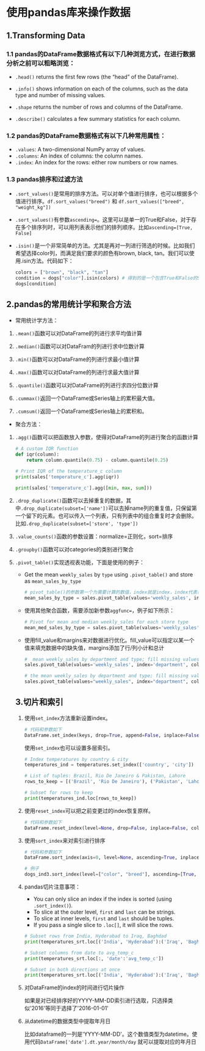 # 使用pandas库来操作数据

## 1.Transforming Data

### 1.1 pandas的DataFrame数据格式有以下几种浏览方式，在进行数据分析之前可以粗略浏览：

- `.head()` returns the first few rows (the “head” of the DataFrame).

- `.info()` shows information on each of the columns, such as the data type and number of missing values.

- `.shape` returns the number of rows and columns of the DataFrame.

- `.describe()` calculates a few summary statistics for each column.

### 1.2 pandas的DataFrame数据格式有以下几种常用属性：
- `.values`: A two-dimensional NumPy array of values.
- `.columns`: An index of columns: the column names.
- `.index`: An index for the rows: either row numbers or row names.

### 1.3 pandas排序和过滤方法

- `.sort_values()`是常用的排序方法。可以对单个值进行排序，也可以根据多个值进行排序。`df.sort_values("breed")` 和 `df.sort_values(["breed", "weight_kg"])`

- `.sort_values()`有参数`ascending=`。这里可以是单一的True和False，对于存在多个排序列时，可以用列表表示他们的排列顺序。比如`ascending=[True, False]`

- `.isin()`是一个非常简单的方法。尤其是再对一列进行筛选的时候。比如我们希望选择color列，而满足我们要求的颜色有brown, black, tan。我们可以使用.isin方法。代码如下：

  ```Python
  colors = ["brown", "black", "tan"]
  condition = dogs["color"].isin(colors) # 得到的是一个包含True和False的Series
  dogs[condition]
  ```

## 2.pandas的常用统计学和聚合方法

- 常用统计学方法：

1. `.mean()`函数可以对DataFrame的列进行求平均值计算

2. `.median()`函数可以对DataFram的列进行求中位数计算
3. `.min()`函数可以对DataFrame的列进行求最小值计算
4. `.max()`函数可以对DataFrame的列进行求最大值计算
5. `.quantile()`函数可以对DataFrame的列进行求四分位数计算
6. `.cummax()`返回一个DataFrame或Series轴上的累积最大值。
7. `.cumsum()`返回一个DataFrame或Series轴上的累积和。

- 聚合方法：

1. `.agg()`函数可以把函数放入参数，使得对DataFrame的列进行聚合的函数计算

   ```Python
   # A custom IQR function
   def iqr(column):
       return column.quantile(0.75) - column.quantile(0.25)
       
   # Print IQR of the temperature_c column
   print(sales['temperature_c'].agg(iqr))
   
   print(sales['temperature_c'].agg([min, max, sum]))
   ```


2. `.drop_duplicate()`函数可以去掉重复的数据，其中`.drop_duplicate(subset=['name'])`可以去掉name列的重复值，只保留第一个留下的元素。也可以传入一个列表，只有列表中的组合重复时才会删除。比如`.drop_duplicate(subset=['store', 'type'])`

3. `.value_counts()`函数的参数设置：normalize=正则化，sort=排序

4. `.groupby()`函数可以对categories的类别进行聚合

5. `.pivot_table()`实现透视表功能，下面是使用的例子：

   - Get the mean `weekly_sales` by `type` using `.pivot_table()` and store as `mean_sales_by_type`

     ```python
     # pivot_table()的参数第一个为需要计算的数值，index就是index，index代表着依据什么类别进行分组。columns代表着列。
     mean_sales_by_type = sales.pivot_table(values='weekly_sales', index='type')
     ```

   - 使用其他聚合函数，需要添加新参数`aggfunc=`，例子如下所示：

     ```python
     # Pivot for mean and median weekly_sales for each store type
     mean_med_sales_by_type = sales.pivot_table(values='weekly_sales', index='type', aggfunc=[np.mean, np.median])
     ```

   - 使用fill_value和margins来对数据进行优化。fill_value可以指定以某一个值来填充数据中的缺失值，margins添加了行/列小计和总计

     ```python
     #  mean weekly_sales by department and type; fill missing values with 0
     sales.pivot_table(values='weekly_sales', index='department', columns='type', fill_value=0)
     
     # the mean weekly_sales by department and type; fill missing values with 0s; sum all rows and cols 
     sales.pivot_table(values="weekly_sales", index="department", columns="type", fill_value=0, margins=True)
     ```


   ## 3.切片和索引

   1. 使用`set_index`方法重新设置index。

      ```python
      # 代码和参数如下
      DataFrame.set_index(keys, drop=True, append=False, inplace=False, verify_integrity=False)
      ```

      使用`set_index`也可以设置多层索引。

      ```python
      # Index temperatures by country & city
      temperatures_ind = temperatures.set_index(['country', 'city'])
      
      # List of tuples: Brazil, Rio De Janeiro & Pakistan, Lahore
      rows_to_keep = [('Brazil', 'Rio De Janeiro'), ('Pakistan', 'Lahore')] 
      
      # Subset for rows to keep
      print(temperatures_ind.loc[rows_to_keep])
      ```

   2. 使用`reset_index`可以把之前变更过的index恢复原样。

      ```python
      # 代码和参数如下
      DataFrame.reset_index(level=None, drop=False, inplace=False, col_level=0, col_fill='')
      ```

   3. 使用`sort_index`来对索引进行排序

      ```python
      # 代码和参数如下
      DataFrame.sort_index(axis=0, level=None, ascending=True, inplace=False, kind='quicksort', na_position='last', sort_remaining=True, ignore_index=False, key=None)
      
      # 例子
      dogs_ind3.sort_index(level=["color", "breed"], ascending=[True, False])
      ```

   4. pandas切片注意事项：

      - You can only slice an index if the index is sorted (using `.sort_index()`).
      - To slice at the outer level, `first` and `last` can be strings.
      - To slice at inner levels, `first` and `last` should be tuples.
      - If you pass a single slice to `.loc[]`, it will slice the rows.

      ```python
      # Subset rows from India, Hyderabad to Iraq, Baghdad
      print(temperatures_srt.loc[('India', 'Hyderabad'):('Iraq', 'Baghdad')])
      
      # Subset columns from date to avg_temp_c
      print(temperatures_srt.loc[:, 'date':'avg_temp_c'])
      
      # Subset in both directions at once
      print(temperatures_srt.loc[('India', 'Hyderabad'):('Iraq', 'Baghdad'), 'date':'avg_temp_c'])
      ```

   5. 对DataFrame的index的时间进行切片操作

      如果是对已经排序好的YYYY-MM-DD索引进行选取，只选择类似'2016'等同于选择了'2016-01-01'
      
   6. 从datetime的数据类型中提取年月日

      比如dataframe的一列是'YYYY-MM-DD'。这个数值类型为datetime。使用代码`DataFrame['date'].dt.year/month/day` 就可以提取对应的年月日

